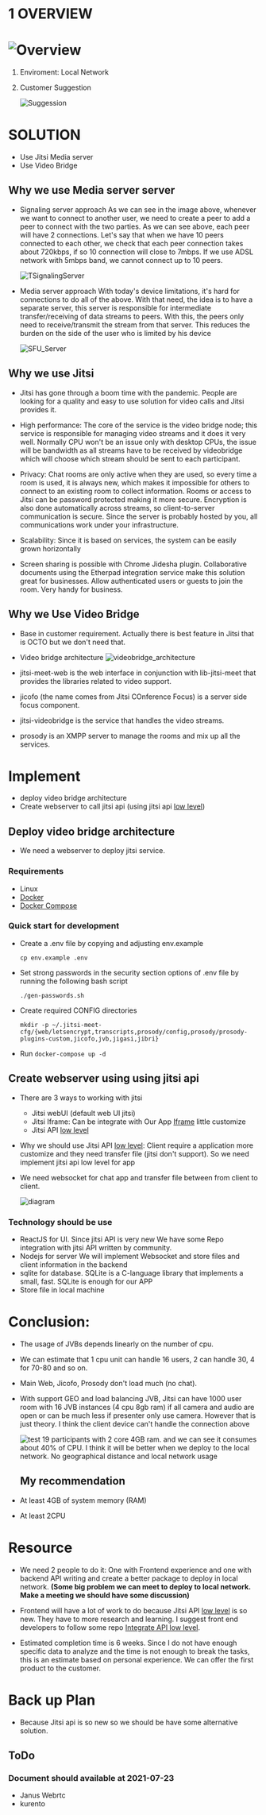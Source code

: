 # 1 OVERVIEW

# ![Overview](images/Overview.png)

1. Enviroment:
   Local Network
2. Customer Suggestion

   ![Suggession ](images/Server.png)

# SOLUTION

- Use Jitsi Media server
- Use Video Bridge

## Why we use Media server server

- Signaling server approach
  As we can see in the image above, whenever we want to connect to another user, we need to create a peer to add a peer to connect with the two parties. As we can see above, each peer will have 2 connections. Let's say that when we have 10 peers connected to each other, we check that each peer connection takes about 720kbps, if so 10 connection will close to 7mbps. If we use ADSL network with 5mbps band, we cannot connect up to 10 peers.

  ![TSignalingServer](images/SignalingServer.png)

- Media server approach
  With today's device limitations, it's hard for connections to do all of the above. With that need, the idea is to have a separate server, this server is responsible for intermediate transfer/receiving of data streams to peers. With this, the peers only need to receive/transmit the stream from that server. This reduces the burden on the side of the user who is limited by his device

  ![SFU_Server](images/SFU_Server.png)

## Why we use Jitsi

- Jitsi has gone through a boom time with the pandemic. People are looking for a quality and easy to use solution for video calls and Jitsi provides it.

- High performance: The core of the service is the video bridge node; this service is responsible for managing video streams and it does it very well. Normally CPU won't be an issue only with desktop CPUs, the issue will be bandwidth as all streams have to be received by videobridge which will choose which stream should be sent to each participant.
- Privacy: Chat rooms are only active when they are used, so every time a room is used, it is always new, which makes it impossible for others to connect to an existing room to collect information. Rooms or access to Jitsi can be password protected making it more secure. Encryption is also done automatically across streams, so client-to-server communication is secure. Since the server is probably hosted by you, all communications work under your infrastructure.
- Scalability: Since it is based on services, the system can be easily grown horizontally

- Screen sharing is possible with Chrome Jidesha plugin.
  Collaborative documents using the Etherpad integration service make this solution great for businesses.
  Allow authenticated users or guests to join the room. Very handy for business.

## Why we Use Video Bridge

- Base in customer requirement. Actually there is best feature in Jitsi that is OCTO but we don't need that.
- Video bridge architecture
  ![videobridge_architecture](images/videobridge_architecture.png)

- jitsi-meet-web is the web interface in conjunction with lib-jitsi-meet that provides the libraries related to video support.
- jicofo (the name comes from Jitsi COnference Focus) is a server side focus component.
- jitsi-videobridge is the service that handles the video streams.
- prosody is an XMPP server to manage the rooms and mix up all the services.

# Implement

- deploy video bridge architecture
- Create webserver to call jitsi api (using jitsi api [low level](https://jitsi.github.io/handbook/docs/dev-guide/dev-guide-ljm-api))

## Deploy video bridge architecture

- We need a webserver to deploy jitsi service.

### Requirements

- Linux
- [Docker](https://www.docker.com)
- [Docker Compose](https://docs.docker.com/compose/)

### Quick start for development

- Create a .env file by copying and adjusting env.example
  ```
  cp env.example .env
  ```
- Set strong passwords in the security section options of .env file by running the following bash script

  ```
  ./gen-passwords.sh
  ```

- Create required CONFIG directories
  ```
  mkdir -p ~/.jitsi-meet-cfg/{web/letsencrypt,transcripts,prosody/config,prosody/prosody-plugins-custom,jicofo,jvb,jigasi,jibri}
  ```
- Run `docker-compose up -d`

## Create webserver using using jitsi api

- There are 3 ways to working with jitsi

  - Jitsi webUI (default web UI jitsi)
  - Jitsi Iframe: Can be integrate with Our App [Iframe](https://jitsi.github.io/handbook/docs/dev-guide/dev-guide-iframe) little customize
  - Jitsi API [low level](https://jitsi.github.io/handbook/docs/dev-guide/dev-guide-ljm-api)

- Why we should use Jitsi API [low level](https://jitsi.github.io/handbook/docs/dev-guide/dev-guide-ljm-api): Client require a application more customize and they need transfer file (jitsi don't support). So we need implement jitsi api low level for app

- We need websocket for chat app and transfer file between from client to client.

  ![diagram](images/diagram.png)

### Technology should be use

- ReactJS for UI. Since jitsi API is very new We have some Repo integration with jitsi API written by community.
- Nodejs for server We will implement Websocket and store files and client information in the backend
- sqlite for database. SQLite is a C-language library that implements a small, fast. SQLite is enough for our APP
- Store file in local machine

# Conclusion:

- The usage of JVBs depends linearly on the number of cpu.

- We can estimate that 1 cpu unit can handle 16 users, 2 can handle 30, 4 for 70-80 and so on.
- Main Web, Jicofo, Prosody don't load much (no chat).
- With support GEO and load balancing JVB, Jitsi can have 1000 user room with 16 JVB instances (4 cpu 8gb ram) if all camera and audio are open or can be much less if presenter only use camera. However that is just theory. I think the client device can't handle the connection above

  ![test](images/test.png) 19 participants with 2 core 4GB ram. and we can see it consumes about 40% of CPU. I think it will be better when we deploy to the local network. No geographical distance and local network usage

  ## My recommendation

- At least 4GB of system memory (RAM)
- At least 2CPU

# Resource

- We need 2 people to do it: One with Frontend experience and one with backend API writing and create a better package to deploy in local network. **(Some big problem we can meet to deploy to local network. Make a meeting we should have some discussion)**

- Frontend will have a lot of work to do because Jitsi API [low level](https://jitsi.github.io/handbook/docs/dev-guide/dev-guide-ljm-api) is so new. They have to more research and learning. I suggest front end developers to follow some repo [Integrate API low level](https://github.com/fpw23/telimed).
- Estimated completion time is 6 weeks. Since I do not have enough specific data to analyze and the time is not enough to break the tasks, this is an estimate based on personal experience. We can offer the first product to the customer.

# Back up Plan

- Because Jitsi api is so new so we should be have some alternative solution.

## ToDo

### Document should available at 2021-07-23

- Janus Webrtc
- kurento
